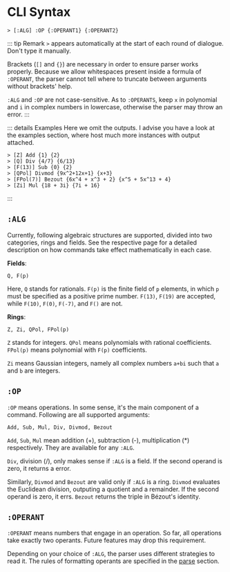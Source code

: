 # CLI Syntax

```CLI
> [:ALG] :OP {:OPERANT1} {:OPERANT2}
```

::: tip Remark
`>` appears automatically at the start of each round of dialogue. Don't type it manually. 

Brackets (`[]` and `{}`) are necessary in order to ensure parser works properly. Because we allow whitespaces present inside a formula of `:OPERANT`, the parser cannot tell where to truncate between arguments without brackets' help. 

`:ALG` and `:OP` are not case-sensitive. As to `:OPERANTS`, keep `x` in polynomial and `i` in complex numbers in lowercase, otherwise the parser may throw an error.
:::

::: details Examples
Here we omit the outputs. 
I advise you have a look at the examples section, where host much more instances with 
output attached.
```
> [Z] Add {1} {2}
> [Q] Div {4/7} {6/13}
> [F(13)] Sub {0} {2}
> [QPol] Divmod {9x^2+12x+1} {x+3}
> [FPol(7)] Bezout {6x^4 + x^3 + 2} {x^5 + 5x^13 + 4}
> [Zi] Mul {18 + 3i} {7i + 16}
```
:::

## `:ALG`
Currently, following algebraic structures are supported, divided into two categories, rings and fields. 
See the respective page for a detailed description on how commands take effect mathematically in each case. 

**Fields**:
``` 
Q, F(p)
```
Here, `Q` stands for rationals. `F(p)` is the finite field of `p` elements, in 
which `p` must be specified as a positive prime number. `F(13)`, `F(19)` are accepted, while `F(10)`, `F(0)`, `F(-7)`, and `F()` are not.


**Rings**:

```
Z, Zi, QPol, FPol(p)
```
`Z` stands for integers. `QPol` means polynomials with rational coefficients. `FPol(p)` means 
polynomial with `F(p)` coefficients. 

`Zi` means Gaussian integers, namely all complex numbers `a+bi` such 
that `a` and `b` are integers.

## `:OP`
`:OP` means operations. In some sense, it's the main component of a command. Following are all supported arguments:

```
Add, Sub, Mul, Div, Divmod, Bezout
```

`Add`, `Sub`, `Mul` mean addition (+), subtraction (-), multiplication (*) respectively. They are available for any `:ALG`. 

`Div`, division (/), only makes sense if `:ALG` is a field. If the second operand is zero, it returns a error. 

Similarly, `Divmod` and `Bezout` are valid only if `:ALG` is a ring. `Divmod` evaluates the Euclidean division, 
outputing a quotient and a remainder. If the second operand is zero, it errs. `Bezout` returns the triple in Bézout's identity.

## `:OPERANT`

`:OPERANT` means numbers that engage in an operation. 
So far, all operations take exactly two operants. Future features may drop this requirement.

Depending on your choice of `:ALG`, the parser uses different strategies to read it. The rules of formatting operants are specified in 
the [parse](/parse) section.  